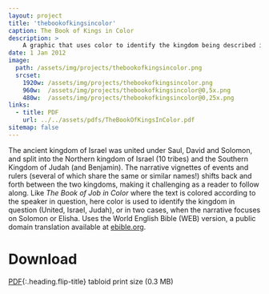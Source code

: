 ```yaml
---
layout: project
title: 'thebookofkingsincolor'
caption: The Book of Kings in Color
description: >
    A graphic that uses color to identify the kingdom being described in the book of Kings.
date: 1 Jan 2012
image: 
  path: /assets/img/projects/thebookofkingsincolor.png
  srcset: 
    1920w: /assets/img/projects/thebookofkingsincolor.png
    960w:  /assets/img/projects/thebookofkingsincolor@0,5x.png
    480w:  /assets/img/projects/thebookofkingsincolor@0,25x.png
links:
  - title: PDF
    url: ../../assets/pdfs/TheBookOfKingsInColor.pdf
sitemap: false
---
```


The ancient kingdom of Israel was united under Saul, David and Solomon, and split into the Northern kingdom of Israel (10 tribes) and the Southern Kingdom of Judah (and Benjamin). The narrative vignettes of events and rulers (several of which share the same or similar names!) shifts back and forth between the two kingdoms, making it challenging as a reader to follow along. Like *The Book of Job in Color* where the text is colored according to the speaker in question, here color is used to identify the kingdom in question (United, Israel, Judah), or in two cases, when the narrative focuses on Solomon or Elisha. Uses the World English Bible (WEB) version, a public domain translation available at [ebible.org](https://worldenglish.bible/).  

# Download
[PDF](../assets/pdfs/TheBookOfKingsInColor.pdf){:.heading.flip-title} <span class="icon-file-pdf"></span> tabloid print size (0.3 MB)